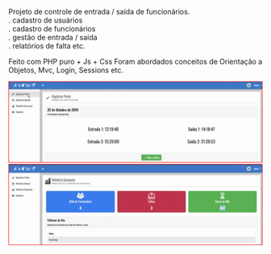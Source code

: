 Projeto de controle de entrada / saída de funcionários. <br/>
. cadastro de usuários <br/>
. cadastro de funcionários <br/>
. gestão de entrada / saída <br/>
. relatórios de falta etc. <br/>

Feito com PHP puro + Js + Css
Foram abordados conceitos de Orientação a Objetos, Mvc, Login, Sessions etc.

![alt text](https://raw.githubusercontent.com/ferreira-dev/projeto-innout/main/public/imgs/innout2.PNG) 
![alt text](https://raw.githubusercontent.com/ferreira-dev/projeto-innout/main/public/imgs/innout1.PNG)
